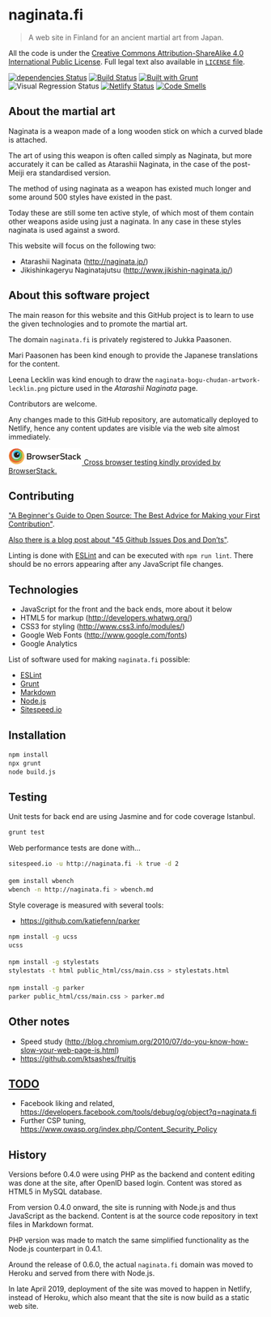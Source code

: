 # naginata.fi

> A web site in Finland for an ancient martial art from Japan.

All the code is under the [Creative Commons Attribution-ShareAlike 4.0 International Public License](https://creativecommons.org/licenses/by-sa/4.0/).
Full legal text also available in [`LICENSE` file](LICENSE).

[![dependencies Status](https://david-dm.org/paazmaya/naginata.fi/status.svg)](https://david-dm.org/paazmaya/naginata.fi)
[![Build Status](https://app.travis-ci.com/paazmaya/naginata.fi.svg?branch=master)](https://app.travis-ci.com/paazmaya/naginata.fi)
[![Built with Grunt](http://img.shields.io/badge/Grunt-1.0-blue.svg?style=flat-square)](http://gruntjs.com/)
![Visual Regression Status](https://api.ghostinspector.com/v1/suites/5408c0312f4dd6df5ae50101/status-badge)
[![Netlify Status](https://api.netlify.com/api/v1/badges/1c6a708d-5ee5-4cd2-8e66-8cbdbfaa454d/deploy-status)](https://app.netlify.com/sites/naginata-finland/deploys)
[![Code Smells](https://sonarcloud.io/api/project_badges/measure?project=paazmaya_naginata.fi&metric=code_smells)](https://sonarcloud.io/dashboard?id=paazmaya_naginata.fi)

## About the martial art

Naginata is a weapon made of a long wooden stick on which a curved blade is attached.

The art of using this weapon is often called simply as Naginata, but more accurately
it can be called as Atarashii Naginata, in the case of the post-Meiji era standardised
version.

The method of using naginata as a weapon has existed much longer and some around 500 styles
have existed in the past.

Today these are still some ten active style, of which most of them contain other weapons
aside using just a naginata. In any case in these styles naginata is used against a sword.

This website will focus on the following two:

 * Atarashii Naginata (http://naginata.jp/)
 * Jikishinkageryu Naginatajutsu (http://www.jikishin-naginata.jp/)

## About this software project

The main reason for this website and this GitHub project is to learn to use the given
technologies and to promote the martial art.

The domain `naginata.fi` is privately registered to Jukka Paasonen.

Mari Paasonen has been kind enough to provide the Japanese translations for the content.

Leena Lecklin was kind enough to draw the `naginata-bogu-chudan-artwork-lecklin.png` picture
used in the _Atarashii Naginata_ page.

Contributors are welcome.

Any changes made to this GitHub repository, are automatically deployed to Netlify,
hence any content updates are visible via the web site almost immediately.

[![BrowserStack](./browserstack-logo.png) Cross browser testing kindly provided by BrowserStack.](https://www.browserstack.com/)

## Contributing

["A Beginner's Guide to Open Source: The Best Advice for Making your First Contribution"](http://www.erikaheidi.com/blog/a-beginners-guide-to-open-source-the-best-advice-for-making-your-first-contribution/).

[Also there is a blog post about "45 Github Issues Dos and Don’ts"](https://davidwalsh.name/45-github-issues-dos-donts).

Linting is done with [ESLint](http://eslint.org) and can be executed with `npm run lint`.
There should be no errors appearing after any JavaScript file changes.

## Technologies

 * JavaScript for the front and the back ends, more about it below
 * HTML5 for markup (http://developers.whatwg.org/)
 * CSS3 for styling (http://www.css3.info/modules/)
 * Google Web Fonts (http://www.google.com/fonts)
 * Google Analytics

List of software used for making `naginata.fi` possible:

 * [ESLint](http://eslint.org/ "The pluggable linting utility for JavaScript")
 * [Grunt](http://gruntjs.com/ "The JavaScript Task Runner")
 * [Markdown](http://daringfireball.net/projects/markdown/ "Markdown is a text-to-HTML conversion tool for web writers")
 * [Node.js](http://nodejs.org "Node.js is a platform built on Chrome's JavaScript runtime for easily building fast, scalable network applications")
 * [Sitespeed.io](http://sitespeed.io "Analyze your website speed and performance")


## Installation

```sh
npm install
npx grunt
node build.js
```

## Testing

Unit tests for back end are using Jasmine and for code coverage Istanbul.

```sh
grunt test
```

Web performance tests are done with...

```sh
sitespeed.io -u http://naginata.fi -k true -d 2

gem install wbench
wbench -n http://naginata.fi > wbench.md
```

Style coverage is measured with several tools:

* https://github.com/katiefenn/parker

```sh
npm install -g ucss
ucss

npm install -g stylestats
stylestats -t html public_html/css/main.css > stylestats.html

npm install -g parker
parker public_html/css/main.css > parker.md
```

## Other notes

 * Speed study (http://blog.chromium.org/2010/07/do-you-know-how-slow-your-web-page-is.html)
 * https://github.com/ktsashes/fruitjs

## [TODO](https://github.com/paazmaya/naginata.fi/issues "issues")

 * Facebook liking and related, https://developers.facebook.com/tools/debug/og/object?q=naginata.fi
 * Further CSP tuning, https://www.owasp.org/index.php/Content_Security_Policy


## History

Versions before 0.4.0 were using PHP as the backend and content editing was done at the site, after
OpenID based login. Content was stored as HTML5 in MySQL database.

From version 0.4.0 onward, the site is running with Node.js and thus JavaScript as the backend.
Content is at the source code repository in text files in Markdown format.

PHP version was made to match the same simplified functionality as the Node.js counterpart in 0.4.1.

Around the release of 0.6.0, the actual `naginata.fi` domain was moved to Heroku and served from there with Node.js.

In late April 2019, deployment of the site was moved to happen in Netlify, instead of Heroku, which also meant that the site is now build as a static web site.
